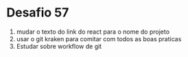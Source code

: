 # Desafio 57
1. mudar o texto do link do react para o nome do projeto
2. usar o git kraken para comitar com todos as boas praticas
3. Estudar sobre workflow de git